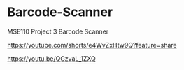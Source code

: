 # Barcode-Scanner
MSE110 Project 3 Barcode Scanner

https://youtube.com/shorts/e4WvZxHtw9Q?feature=share

https://youtu.be/QGzvaL_1ZXQ
